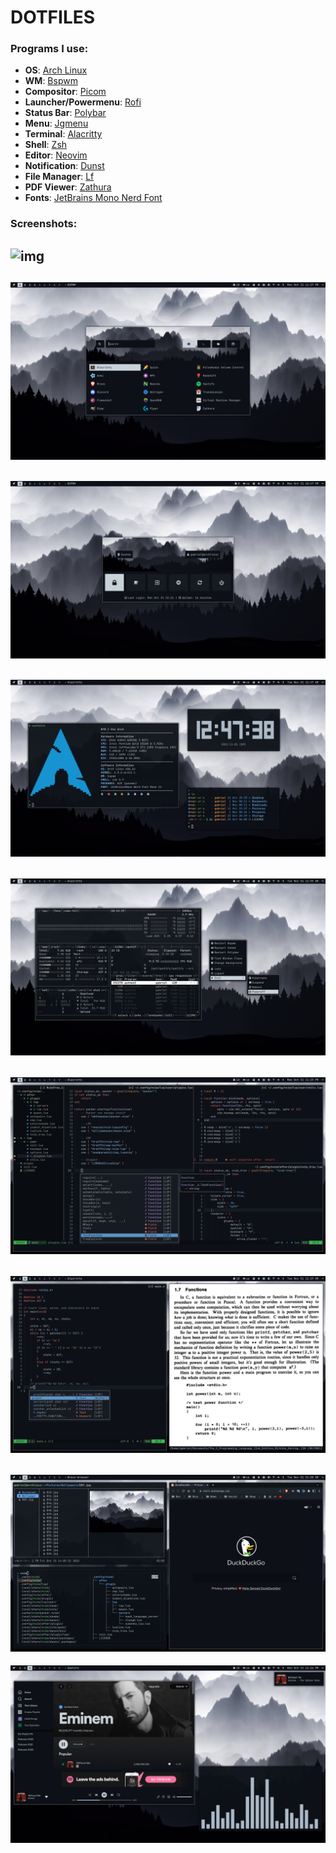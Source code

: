 # DOTFILES

### Programs I use:
+ **OS**: [Arch Linux](https://archlinux.org/)
+ **WM**: [Bspwm](https://github.com/baskerville/bspwm)
+ **Compositor**: [Picom](https://github.com/yshui/picom)
+ **Launcher/Powermenu**: [Rofi](https://github.com/davatorium/rofi)
+ **Status Bar**: [Polybar](https://github.com/polybar/polybar)
+ **Menu**: [Jgmenu](https://github.com/jgmenu/jgmenu)
+ **Terminal**: [Alacritty](https://github.com/alacritty/alacritty)
+ **Shell**: [Zsh](https://www.zsh.org/)
+ **Editor**: [Neovim](https://github.com/neovim/neovim)
+ **Notification**: [Dunst](https://github.com/dunst-project/dunst)
+ **File Manager**: [Lf](https://github.com/gokcehan/lf)
+ **PDF Viewer**: [Zathura](https://github.com/pwmt/zathura)
+ **Fonts**: [JetBrains Mono Nerd Font](https://github.com/JetBrains/JetBrainsMono)

### Screenshots:
![img](.config/bspwm/screenshots/0.png)
---
![img](.config/bspwm/screenshots/1.png)
---
![img](.config/bspwm/screenshots/2.png)
---
![img](.config/bspwm/screenshots/3.png)
---
![img](.config/bspwm/screenshots/4.png)
---
![img](.config/bspwm/screenshots/5.png)
---
![img](.config/bspwm/screenshots/6.png)
---
![img](.config/bspwm/screenshots/7.png)
---
![img](.config/bspwm/screenshots/8.png)
